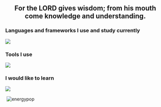 <h2 align="center">For the LORD gives wisdom; from his mouth come knowledge and understanding. </h2>
<h3 align="left">Languages and frameworks I use and study currently</h3>
<p align="left">
      <img src="https://skillicons.dev/icons?i=html,css,js,cpp" />
</p>

<h3 align="left">Tools I use</h3>
<p align="left">
      <img src="https://skillicons.dev/icons?i=windows,discord,git,github,vscode,visualstudio" />
</p>

<h3 align="left">I would like to learn</h3>
<p align="left">
            <img src="https://skillicons.dev/icons?i=cs,java,spring,postgresql,python"/>
</p>
<p>&nbsp;<img align="center" src="https://github-readme-stats.vercel.app/api?username=energypop&show_icons=true&locale=en" alt="energypop" /></p>
